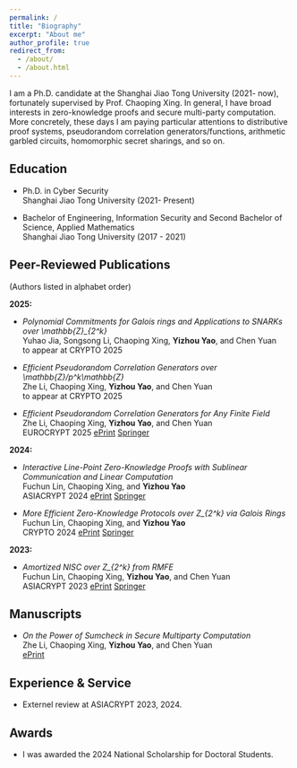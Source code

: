 ```yaml
---
permalink: /
title: "Biography"
excerpt: "About me"
author_profile: true
redirect_from: 
  - /about/
  - /about.html
---
```


I am a Ph.D. candidate at the Shanghai Jiao Tong University (2021- now), fortunately supervised by Prof. Chaoping Xing. In general, I have broad interests in zero-knowledge proofs and secure multi-party computation. More concretely, these days I am paying particular attentions to distributive proof systems, pseudorandom correlation generators/functions, arithmetic garbled circuits, homomorphic secret sharings, and so on.

    
<h2 id="education"> Education</h2>

- Ph.D. in Cyber Security   
  Shanghai Jiao Tong University (2021- Present)
  
- Bachelor of Engineering, Information Security and Second Bachelor of Science, Applied Mathematics   
  Shanghai Jiao Tong University (2017 - 2021)

<h2 id="publications"> Peer-Reviewed Publications</h2>
(Authors listed in alphabet order)

**2025:**  
- *Polynomial Commitments for Galois rings and Applications to SNARKs over \mathbb{Z}_{2^k}*     
  Yuhao Jia, Songsong Li, Chaoping Xing, **Yizhou Yao**, and Chen Yuan   
  to appear at CRYPTO 2025

- *Efficient Pseudorandom Correlation Generators over \mathbb{Z}/p^k\mathbb{Z}*     
  Zhe Li, Chaoping Xing, **Yizhou Yao**, and Chen Yuan   
  to appear at CRYPTO 2025
  
- *Efficient Pseudorandom Correlation Generators for Any Finite Field*     
  Zhe Li, Chaoping Xing, **Yizhou Yao**, and Chen Yuan   
  EUROCRYPT 2025 [ePrint](https://eprint.iacr.org/2025/169) [Springer](https://link.springer.com/chapter/10.1007/978-3-031-91092-0_6)

**2024:**  
- *Interactive Line-Point Zero-Knowledge Proofs with Sublinear Communication and Linear Computation*     
  Fuchun Lin, Chaoping Xing, and **Yizhou Yao**    
  ASIACRYPT 2024  [ePrint](https://eprint.iacr.org/2024/1431) [Springer](https://link.springer.com/chapter/10.1007/978-981-96-0935-2_11)
  
- *More Efficient Zero-Knowledge Protocols over Z_{2^k} via Galois Rings*    
  Fuchun Lin, Chaoping Xing, and **Yizhou Yao**  
  CRYPTO 2024  [ePrint](https://eprint.iacr.org/2023/150) [Springer](https://link.springer.com/chapter/10.1007/978-3-031-68400-5_13)

**2023:**
- *Amortized NISC over Z_{2^k} from RMFE*   
  Fuchun Lin, Chaoping Xing, **Yizhou Yao**, and Chen Yuan  
  ASIACRYPT 2023  [ePrint](https://eprint.iacr.org/2023/1363) [Springer](https://link.springer.com/chapter/10.1007/978-981-99-8721-4_2)

<h2 id="manuscripts"> Manuscripts</h2>

- *On the Power of Sumcheck in Secure Multiparty Computation*     
  Zhe Li, Chaoping Xing, **Yizhou Yao**, and Chen Yuan   
  [ePrint](https://eprint.iacr.org/2025/177)

<h2 id="experience"> Experience & Service</h2>

- Externel review at ASIACRYPT 2023, 2024. 
 
<h2 id="awards"> Awards</h2>

- I was awarded the 2024 National Scholarship for Doctoral Students.
